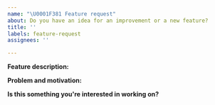 ```yaml
---
name: "\U0001F381 Feature request"
about: Do you have an idea for an improvement or a new feature?
title: ''
labels: feature-request
assignees: ''

---
```


<!--
Thanks for requesting a feature for ML Workspace 🙌 ❤️

Before opening a new issue, make sure that we do not have any duplicates already open. You can ensure this by searching the issue list for this repository. If there is a duplicate, please close your issue and add a comment to the existing issue instead.
-->

**Feature description:**

<!--- 
Provide a detailed description of the feature or improvement you are proposing. What specific solution would you like? What is the expected behaviour? 

Add any other context, screenshots, or code snippets about the feature request here as well.  
-->

**Problem and motivation:**

<!--- 
Why is this change important to you? What is the problem this feature would solve? How would you use it? How can it benefit other users?
-->

**Is this something you're interested in working on?**

<!--- Yes or No -->
